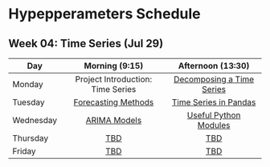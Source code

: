 # Hypepperameters Schedule

## Week 04: Time Series (Jul 29)

| Day | Morning (9:15) | Afternoon (13:30) |
| - | :--: | :--: |
| Monday | Project Introduction: Time Series | [Decomposing a Time Series][2] |
| Tuesday | [Forecasting Methods][3] | [Time Series in Pandas][4] |
| Wednesday | [ARIMA Models][5] | [Useful Python Modules][6] |
| Thursday | [TBD][7] | [TBD][8] |
| Friday | [TBD][9] | [TBD][10] |

[2]: http://krspiced.pythonanywhere.com/chapters/project_climate/seasonal_forecast.html

[3]: http://krspiced.pythonanywhere.com/chapters/project_climate/forecasting.html

[4]: http://krspiced.pythonanywhere.com/chapters/project_climate/ts_pandas/README.html

[5]: http://krspiced.pythonanywhere.com/chapters/project_climate/forecasting.html

[6]: http://krspiced.pythonanywhere.com/chapters/project_bicycles/useful_python_modules/README.html

[7]: http://krspiced.pythonanywhere.com

[8]: http://krspiced.pythonanywhere.com

[9]: http://krspiced.pythonanywhere.com

[10]: http://krspiced.pythonanywhere.com
